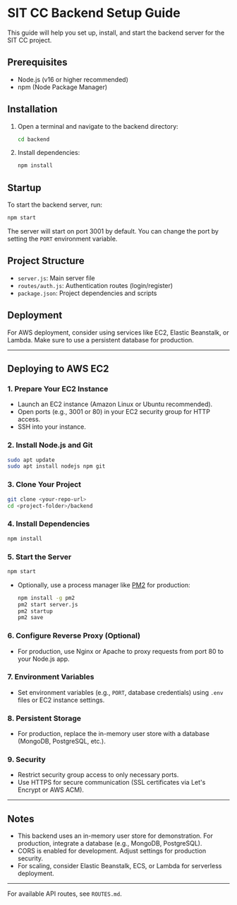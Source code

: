 # SIT CC Backend Setup Guide

This guide will help you set up, install, and start the backend server for the SIT CC project.

## Prerequisites

- Node.js (v16 or higher recommended)
- npm (Node Package Manager)

## Installation

1. Open a terminal and navigate to the backend directory:
   ```sh
   cd backend
   ```
2. Install dependencies:
   ```sh
   npm install
   ```

## Startup

To start the backend server, run:

```sh
npm start
```

The server will start on port 3001 by default. You can change the port by setting the `PORT` environment variable.

## Project Structure

- `server.js`: Main server file
- `routes/auth.js`: Authentication routes (login/register)
- `package.json`: Project dependencies and scripts

## Deployment

For AWS deployment, consider using services like EC2, Elastic Beanstalk, or Lambda. Make sure to use a persistent database for production.

---

## Deploying to AWS EC2

### 1. Prepare Your EC2 Instance

- Launch an EC2 instance (Amazon Linux or Ubuntu recommended).
- Open ports (e.g., 3001 or 80) in your EC2 security group for HTTP access.
- SSH into your instance.

### 2. Install Node.js and Git

```sh
sudo apt update
sudo apt install nodejs npm git
```

### 3. Clone Your Project

```sh
git clone <your-repo-url>
cd <project-folder>/backend
```

### 4. Install Dependencies

```sh
npm install
```

### 5. Start the Server

```sh
npm start
```

- Optionally, use a process manager like [PM2](https://pm2.keymetrics.io/) for production:
  ```sh
  npm install -g pm2
  pm2 start server.js
  pm2 startup
  pm2 save
  ```

### 6. Configure Reverse Proxy (Optional)

- For production, use Nginx or Apache to proxy requests from port 80 to your Node.js app.

### 7. Environment Variables

- Set environment variables (e.g., `PORT`, database credentials) using `.env` files or EC2 instance settings.

### 8. Persistent Storage

- For production, replace the in-memory user store with a database (MongoDB, PostgreSQL, etc.).

### 9. Security

- Restrict security group access to only necessary ports.
- Use HTTPS for secure communication (SSL certificates via Let's Encrypt or AWS ACM).

---

## Notes

- This backend uses an in-memory user store for demonstration. For production, integrate a database (e.g., MongoDB, PostgreSQL).
- CORS is enabled for development. Adjust settings for production security.
- For scaling, consider Elastic Beanstalk, ECS, or Lambda for serverless deployment.

---

For available API routes, see `ROUTES.md`.

